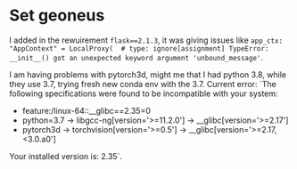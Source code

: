 # Set geoneus

I added in the rewuirement `flask==2.1.3`, it was giving issues like `app_ctx: "AppContext" = LocalProxy(  # type: ignore[assignment]
TypeError: __init__() got an unexpected keyword argument 'unbound_message'`.

I am having problems with pytorch3d, might me that I had python 3.8, while they use 3.7, trying fresh new conda env with the 3.7.
Current error: `The following specifications were found to be incompatible with your system:

  - feature:/linux-64::__glibc==2.35=0
  - python=3.7 -> libgcc-ng[version='>=11.2.0'] -> __glibc[version='>=2.17']
  - pytorch3d -> torchvision[version='>=0.5'] -> __glibc[version='>=2.17,<3.0.a0']

Your installed version is: 2.35`.
